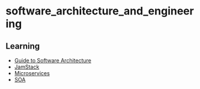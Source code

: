 # software_architecture_and_engineering

## Learning

* [Guide to Software Architecture](https://raghumb.gitbooks.io/a-guide-to-software-architecture/content/)
* [JamStack](https://jamstack.org/what-is-jamstack/)
* [Microservices](https://microservices.io/)
* [SOA](https://www.w3schools.in/service-oriented-architecture/)
